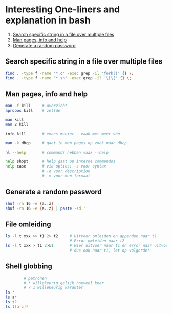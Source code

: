 # Interesting One-liners and explanation in bash

1. [Search specific string in a file over multiple files](#searchmul)
2. [Man pages, info and help](#man)
3. [Generate a random password](#pass)


## Search specific string in a file over multiple files <a name="searchmul"></a>

```sh
find . -type f -name "*.c" -exec grep -il 'fork()' {} \;
find . -type f -name "*.sh" -exec grep -il '\[\[' {} \;
```

## Man pages, info and help <a name="man"></a>

```sh
man -f kill     # overzicht 
apropos kill    # zelfde

man kill
man 2 kill

info kill       # emacs manier - vaak met meer vbn

man -k dhcp     # gaat in man pages op zoek naar dhcp

nl --help       # commands hebben vaak --help

help shopt      # help gaat op interne commandos
help case       # via opties: -s voor syntax
                # -d voor description
                # -m voor man formaat

```

## Generate a random password <a name="pass"></a>

```sh
shuf -rn 16 -e {a..z}
shuf -rn 16 -e {a..z} | paste -sd ''
```

## File omleiding

```sh
ls -l t xxx >> t1 2> t2     # Uitvoer omleiden en appenden naar t1
                            # Error omleiden naar t2
ls -l t xxx > t1 2>&1       # Hier uitvoer naar t1 en error naar uitvoer
                            # dus ook naar t1, let op volgorde!
```

## Shell globbing

```sh
        # patronen
        # * willekeurig gelijk hoeveel keer 
        # ? 1 willekeurig karakter 
ls * 
ls a*
ls t? 
ls t[a-z]*
```


